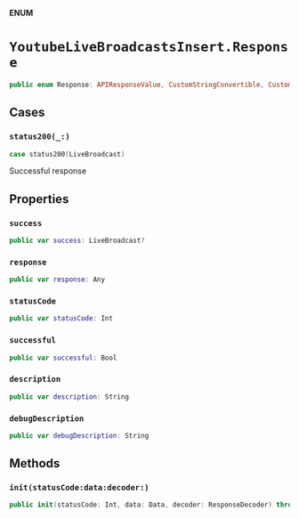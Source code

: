 **ENUM**

# `YoutubeLiveBroadcastsInsert.Response`

```swift
public enum Response: APIResponseValue, CustomStringConvertible, CustomDebugStringConvertible
```

## Cases
### `status200(_:)`

```swift
case status200(LiveBroadcast)
```

Successful response

## Properties
### `success`

```swift
public var success: LiveBroadcast?
```

### `response`

```swift
public var response: Any
```

### `statusCode`

```swift
public var statusCode: Int
```

### `successful`

```swift
public var successful: Bool
```

### `description`

```swift
public var description: String
```

### `debugDescription`

```swift
public var debugDescription: String
```

## Methods
### `init(statusCode:data:decoder:)`

```swift
public init(statusCode: Int, data: Data, decoder: ResponseDecoder) throws
```
